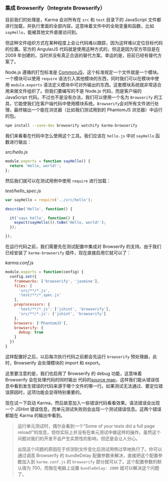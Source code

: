 ### 集成 Browserify（Integrate Browserify）

目前我们的处理是，Karma 会对所有在 `src` 和 `test` 目录下的 JavaScript 文件都进行加载，并执行里面的全部内容。这意味着文件中的全局变量和函数，比如`sayHello`，能被其他文件直接访问到。

但这种文件组织方式在某种程度上会让代码难以跟踪，因为这样难以定位目标代码的位置。官方的 AngularJS 代码就是使用这种方式的，但这是因为官方项目是在 2009 年创建的，当时并没有真正合适的替代方案。幸运的是，目前已经有替代方案了。

Node.js 遵循的打包标准是 [CommonJS](http://wiki.commonjs.org/wiki/CommonJS)，这个标准规定一个文件就是一个模块。一个模块可以使用 `require` 语法引入其他模块的东西，同时我们可以在模块中使用 `module.exports` 语法定义模块中可对外输出的东西。这套模块系统就非常适合用来做文件组织了。但我们要编写的不是 Node.js 代码，而是客户端的 JavaScript 代码。不过也不是没有办法，我们可以使用一个名为 `Browserify` 的工具，它能使我们在客户端代码中使用模块系统。`Browserify`会对所有文件进行处理，最终输出一个能在浏览器（比如我们测试用到的 PhantomJS 浏览器）中运行的包。

```bash
npm install --save-dev browserify watchify karma-browserify
```

我们来看看在代码中怎么使用这个工具。我们应该在 `hello.js` 中对 `sayHello` 函数进行输出：

_src/hello.js_

```js
module.exports = function sayHello() {
  return 'Hello, world!';
};
```

然后我们就可以在测试用例中使用 `require` 进行加载：

_test/hello_spec.js_

```js
var sayHello = require('../src/hello');

describe('Hello', function() {

  it('says hello', function() {
    expect(sayHello()).toBe('Hello, world!');
  }); 

});
```

在运行代码之前，我们需要先在测试配置中集成对 Browserify 的支持。由于我们已经安装了 `karma-browserify` 插件，现在直接启用它就可以了：

_karma.conf.js_

```js
module.exports = function(config) {
  config.set({
    frameworks: ['browserify', 'jasmine'],
    files: [
      'src/**/*.js',
      'test/**/*_spec.js'
    ],
    preprocessors: {
      'test/**/*.js': ['jshint', 'browserify'],
      'src/**/*.js': ['jshint', 'browserify']
    },
    browsers: ['PhantomJS'],
    browserify: {
      debug: true
    }
  })
}
```

这样配置好之后，以后每次执行代码之前都会先运行 `browserify` 预处理器，此时，Browserify 会处理模块的 import 和 export。

这里要注意的是，我们也启用了 Browserify 的 debug 功能，这意味着 Browserify 会在处理代码的同时输出 代码的[source map](http://www.html5rocks.com/en/tutorials/developertools/sourcemaps/)，这样我们能从错误信息中看到发生错误的代码来源于哪个文件的哪一行。如果测试无法通过、要定位错误原因时，这项功能会显得特别重要的。

现在试一下启动 Karma，然后故意加入一些错误代码看看效果。语法错误会出现一个 JSHint 错误信息，而单元测试失败则会出现一个测试错误信息。这两个错误都能在 Karma 的输出中看到。

> 运行单元测试时，偶尔会看到一个“Some of your tests did a full page reload!”的信息，但你实际上并没有在单元测试中做这样的操作。虽然这个问题对我们的开发不会产生实质性的影响，但还是会让人分心。
> 
> 出现这个问题的原因在于侦测到文件变化后测试用例过早地执行了。你可以通过调高 Browserify 的 bundleDelay 配置参数来解决，直接把这个配置参数加入到 `karma.conf.js` 的 `browserify` 部分就可以了。这个配置参数的默认值为 700，而我在电脑上设置 `bundleDelay: 2000` 就可以解决这个问题了。